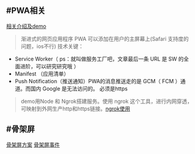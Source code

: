 #PWA相关
---
[相关介绍及demo](https://blog.csdn.net/qq_19238139/article/details/77531191)
>渐进式的网页应用程序
PWA 可以添加在用户的主屏幕上(Safari 支持度的问题，ios不行)
技术关键：
* Service Worker（ ps：就叫做服务工厂吧，文章最后一条 URL 是 SW 的全面进阶，可以研究研究哦 ）
* Manifest （应用清单）
* Push Notification（推送通知）PWA的消息推送走的是 GCM（ FCM ）通道。而国内 Google 是无法访问的。
必须是https  
>demo用Node 和 Ngrok搭建服务。使用 ngrok 这个工具，进行内网穿透，可映射到外网生产http和https链接。[ngrok使用](https://blog.csdn.net/tomcat_2014/article/details/68944066)

#骨架屏
---
[骨架屏方案](https://segmentfault.com/a/1190000016689372)
[骨架屏事件](https://segmentfault.com/a/1190000014832185)
